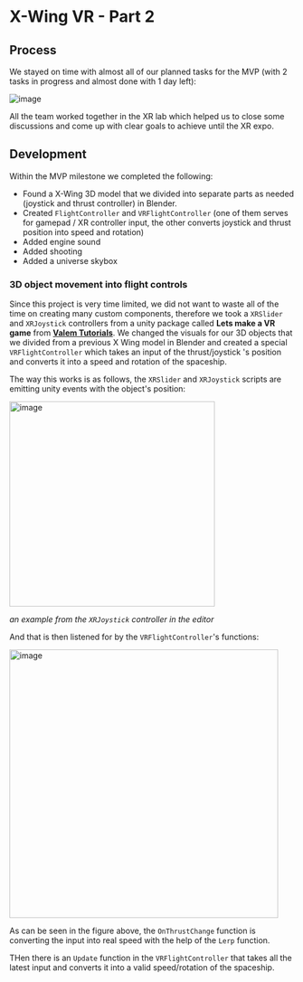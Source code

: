 # X-Wing VR - Part 2

## Process
We stayed on time with almost all of our planned tasks for the MVP (with 2 tasks in progress and almost done with 1 day left):

![image](https://github.com/user-attachments/assets/2094c252-18ca-4192-bd56-ca477a0f6646)

All the team worked together in the XR lab which helped us to close some discussions and come up with clear goals to achieve until the XR expo.


## Development
Within the MVP milestone we completed the following:
- Found a X-Wing 3D model that we divided into separate parts as needed (joystick and thrust controller) in Blender.
- Created `FlightController` and `VRFlightController` (one of them serves for gamepad / XR controller input, the other converts joystick and thrust position into speed and rotation)
- Added engine sound
- Added shooting
- Added a universe skybox

### 3D object movement into flight controls
Since this project is very time limited, we did not want to waste all of the time on creating many custom components, therefore we took a `XRSlider` and `XRJoystick` controllers from a unity package called **Lets make a VR game** from **[Valem Tutorials](https://www.youtube.com/@ValemTutorials)**. We changed the visuals for our 3D objects that we divided from a previous X Wing model in Blender and created a special `VRFlightController` which takes an input of the thrust/joystick 's position and converts it into a speed and rotation of the spaceship.

The way this works is as follows, the `XRSlider` and `XRJoystick` scripts are emitting unity events with the object's position:

<img width="363" alt="image" src="https://github.com/user-attachments/assets/07f124e2-03e3-4860-a15d-0e1edb5c5eab">

_an example from the `XRJoystick` controller in the editor_


And that is then listened for by the `VRFlightController`'s functions:

<img width="475" alt="image" src="https://github.com/user-attachments/assets/620f6ba9-68a9-4260-8e54-85d7b62c3e74">

As can be seen in the figure above, the `OnThrustChange` function is converting the input into real speed with the help of the `Lerp` function.

THen there is an `Update` function in the `VRFlightController` that takes all the latest input and converts it into a valid speed/rotation of the spaceship.
